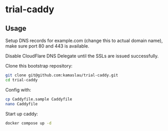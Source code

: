 # trial-caddy

## Usage

Setup DNS records for example.com (change this to actual domain name), make sure port 80 and 443 is available.

Disable CloudFlare DNS Delegate until the SSLs are issued successfully.

Clone this bootstrap repository:

```bash
git clone git@github.com:kamaslau/trial-caddy.git
cd trial-caddy
```

Config with:

```bash
cp Caddyfile.sample Caddyfile
nano Caddyfile
```

Start up caddy:

```bash
docker compose up -d
```

